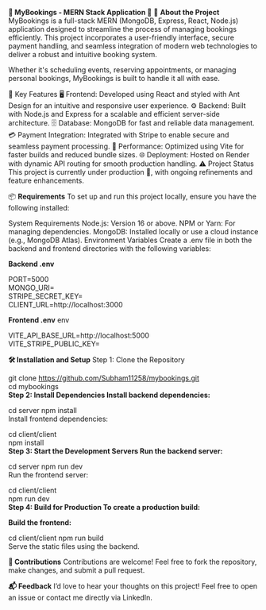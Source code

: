 **🌟 MyBookings - MERN Stack Application 🌟**
🚀 **About the Project**
MyBookings is a full-stack MERN (MongoDB, Express, React, Node.js) application designed to streamline the process of managing bookings efficiently. This project incorporates a user-friendly interface, secure payment handling, and seamless integration of modern web technologies to deliver a robust and intuitive booking system.

Whether it's scheduling events, reserving appointments, or managing personal bookings, MyBookings is built to handle it all with ease.

🔑 Key Features
🖥️ Frontend: Developed using React and styled with Ant Design for an intuitive and responsive user experience.
⚙️ Backend: Built with Node.js and Express for a scalable and efficient server-side architecture.
🗄️ Database: MongoDB for fast and reliable data management.
💳 Payment Integration: Integrated with Stripe to enable secure and seamless payment processing.
🚀 Performance: Optimized using Vite for faster builds and reduced bundle sizes.
🌐 Deployment: Hosted on Render with dynamic API routing for smooth production handling.
⚠️ Project Status
This project is currently under production 🚧, with ongoing refinements and feature enhancements.


📦 **Requirements**
To set up and run this project locally, ensure you have the following installed:

System Requirements
Node.js: Version 16 or above.
NPM or Yarn: For managing dependencies.
MongoDB: Installed locally or use a cloud instance (e.g., MongoDB Atlas).
Environment Variables
Create a .env file in both the backend and frontend directories with the following variables:

**Backend .env**


PORT=5000  
MONGO_URI=<Your MongoDB Connection String>  
STRIPE_SECRET_KEY=<Your Stripe Secret Key>  
CLIENT_URL=http://localhost:3000

**Frontend .env**
env

VITE_API_BASE_URL=http://localhost:5000  
VITE_STRIPE_PUBLIC_KEY=<Your Stripe Publishable Key>


**🛠️ Installation and Setup**
Step 1: Clone the Repository

git clone https://github.com/Subham11258/mybookings.git  
cd mybookings  
**Step 2: Install Dependencies
Install backend dependencies:**


cd server
npm install  
Install frontend dependencies:


cd client/client  
npm install  
**Step 3: Start the Development Servers
Run the backend server:**


cd server 
npm run dev  
Run the frontend server:


cd client/client  
npm run dev  
**Step 4: Build for Production
To create a production build:**

**Build the frontend:**


cd client/client 
npm run build  
Serve the static files using the backend.

**🌟 Contributions**
Contributions are welcome! Feel free to fork the repository, make changes, and submit a pull request.

**📬 Feedback**
I’d love to hear your thoughts on this project! Feel free to open an issue or contact me directly via LinkedIn.
